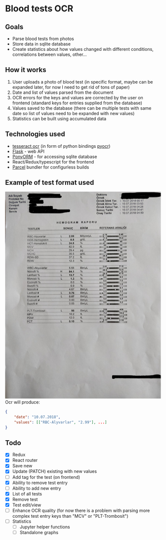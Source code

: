 # Blood tests OCR

## Goals
* Parse blood tests from photos
* Store data in sqlite database
* Create statistics about how values changed with different conditions, correlations between values, other...

## How it works
1. User uploads a photo of blood test (in specific format, maybe can be expanded later, for now I need to get rid of tons of paper)
2. Date and list of values parsed from the document
3. OCR errors for the keys and values are corrected by the user on frontend (standard keys for entries supplied from the database)
4. Values saved to the database (there can be multiple tests with same date so list of values need to be expanded with new values)
5. Statistics can be built using accumulated data

## Technologies used
* [tesseract ocr](https://github.com/tesseract-ocr/tesseract) (in form of python bindings [pyocr](https://gitlab.gnome.org/World/OpenPaperwork/pyocr))
* [Flask](http://flask.pocoo.org/) - web API
* [PonyORM](https://ponyorm.com/) - for accessing sqlite database
* React/Redux/typescript for the frontend
* [Parcel](https://github.com/parcel-bundler/parcel) bundler for configurless builds

## Example of test format used
![example](docs/reference.jpg)
<br/>
Ocr will produce:
```json
{
    "date": "10.07.2018",
    "values": [["RBC-Alyvarlar", "2.99"], ...]
}
```

## Todo
- [x] Redux
- [x] React router
- [x] Save new
- [x] Update (PATCH) existing with new values
- [ ] Add tag for the test (on frontend)
- [x] Ability to remove test entry
- [ ] Ability to add new entry 
- [x] List of all tests
- [x] Remove test
- [x] Test edit/view
- [ ] Enhance OCR quality (for now there is a problem with parsing more complex test entry keys than "MCV" or "PLT-Trombosit")
- [ ] Statistics
    - [ ] Jupyter helper functions
    - [ ] Standalone graphs
